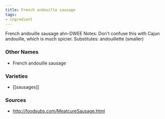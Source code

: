 ```yaml
---
title: French andouille sausage
tags:
- ingredient
---
```

French andouille sausage ahn-DWEE Notes: Don't confuse this with Cajun andouille, which is much spicier. Substitutes: andouillette (smaller)

### Other Names

* French andouille sausage

### Varieties

* [[sausages]]

### Sources
* http://foodsubs.com/MeatcureSausage.html
